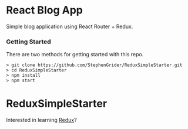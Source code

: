 # React Blog App

Simple blog application using React Router + Redux.

### Getting Started

There are two methods for getting started with this repo.

```
> git clone https://github.com/StephenGrider/ReduxSimpleStarter.git
> cd ReduxSimpleStarter
> npm install
> npm start
```

# ReduxSimpleStarter

Interested in learning [Redux](https://www.udemy.com/react-redux/)?